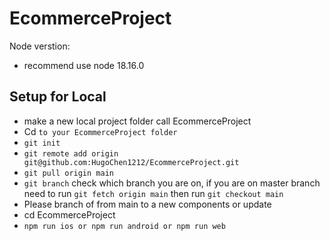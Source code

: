 # EcommerceProject

Node verstion:
- recommend use node 18.16.0

Setup for Local
-------------
- make a new local project folder call EcommerceProject
- Cd `to your EcommerceProject folder`
- `git init`
- `git remote add origin git@github.com:HugoChen1212/EcommerceProject.git`
- `git pull origin main`
- `git branch` check which branch you are on, if you are on master branch need to run `git fetch origin main` then run `git checkout main`
-  Please branch of from main to a new components or update
- cd EcommerceProject
- `npm run ios or npm run android or npm run web`

